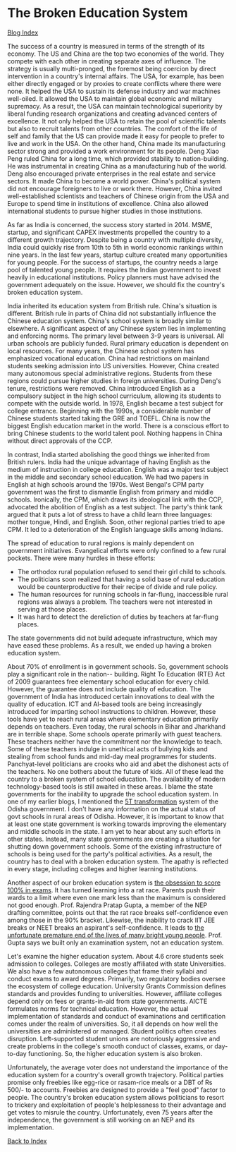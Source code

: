 # The Broken Education System

[Blog Index](../index.md)

The success of a country is measured in terms of the strength of 
its economy. The US and China are the top two economies of the world. They compete with each other in 
creating separate axes of influence. The strategy is usually multi-pronged, the foremost being
coercion by direct intervention in a country's internal affairs. The USA, for example, has been either
directly engaged or by proxies to create conflicts where there were none. It helped the USA to sustain 
its defense industry and war machines well-oiled. It allowed the USA to maintain global economic and military 
supremacy. As a result, the USA can maintain technological superiority by liberal funding research 
organizations and creating advanced centers of excellence. It not only helped the USA to retain the 
pool of scientific talents but also to recruit talents from other countries. The comfort of the life of 
self and family that the US can provide made it easy for people to 
prefer to live and work in the USA. On the other hand, China made its manufacturing sector strong and 
provided a work environment for its people. Deng Xiao Peng ruled China for a long time, which 
provided stability to nation-building. He was instrumental in creating China as a manufacturing hub of 
the world. Deng also encouraged private enterprises in the real estate and service sectors. It made China to
become a world power. China's political system did not encourage foreigners to live or work there. 
However, China invited well-established scientists and teachers of Chinese origin from the USA and 
Europe to spend time in institutions of excellence. China also allowed international students to pursue higher 
studies in those institutions.

As far as India is concerned, the success story started in 2014. MSME, startup, and significant CAPEX 
investments propelled the country to a different growth trajectory. Despite being a country with multiple 
diversity, India could quickly rise from 10th to 5th in world economic rankings within nine years. In the last 
few years, startup culture created many opportunities for young people. For the success of startups, the 
country needs a large pool of talented young people. It requires the Indian government to invest heavily in 
educational institutions. Policy planners must have advised the government adequately on the issue. However, 
we should fix the country's broken education system. 

India inherited its education system from British rule. China's situation is different. British rule in parts 
of China did not substantially influence the Chinese education system. China's school system is broadly 
similar to elsewhere. A significant aspect of any Chinese system lies in implementing and enforcing norms. The 
primary level between 3-9 years is universal. All urban schools are publicly funded. Rural primary education 
is dependent on local resources. For many years, the Chinese school system has emphasized vocational 
education. China had restrictions on mainland students seeking admission into US universities. However, China 
created many autonomous special administrative regions. Students from these regions could pursue higher 
studies in foreign universities. During Deng's tenure, restrictions were removed. China introduced English as 
a compulsory subject in the high school curriculum, allowing its students to compete with the outside world. 
In 1978, English became a test subject for college entrance. Beginning with the 1990s, a considerable number 
of Chinese students started taking the GRE and TOEFL. China is now the biggest English education market in the 
world. There is a conscious effort to bring Chinese students to the world talent pool. Nothing happens in 
China without direct approvals of the CCP. 

In contrast, India started abolishing the good things we inherited from British rulers. India had the unique 
advantage of having  English as the medium of instruction in college education. English was a major test 
subject in the middle and secondary school education. We had two papers in English at high schools around the 
1970s. West Bengal's CPM party government was the first to dismantle English from primary and middle schools. 
Ironically, the CPM, which draws its ideological link with the CCP, advocated the abolition of English as a 
test subject. The party's think tank argued that it puts a lot of stress to have a child learn three 
languages: mother tongue, Hindi, and English. Soon, other regional parties tried to ape CPM. It led to a 
deterioration of the English language skills among Indians. 

The spread of education to rural regions is mainly dependent on government initiatives. Evangelical efforts 
were only confined to a few rural pockets. There were many hurdles in these efforts:

- The orthodox rural population refused to send their girl child to schools.
- The politicians soon realized that having a solid base of rural education would be counterproductive for their recipe of divide and rule policy.
- The human resources for running schools in far-flung, inaccessible rural regions was always a problem. The teachers were not interested in serving at those places. 
- It was hard to detect the dereliction of duties by teachers at far-flung places. 

The state governments did not build adequate infrastructure, which may have eased these problems. 
As a result, we ended up having a broken education system. 

About 70% of enrollment is in government schools. So, government schools play a significant role in the nation--
building. Right To Education (RTE) Act of 2009 guarantees free elementary school education for every child. 
However, the guarantee does not include quality of education. The government of India has introduced certain 
innovations to deal with the quality of education. ICT and AI-based tools are being increasingly introduced for 
imparting school instructions to children. However,  these tools have yet to reach rural areas where elementary 
education primarily depends on teachers. Even today, the rural schools in Bihar and Jharkhand are in terrible 
shape. Some schools operate primarily with guest teachers. These teachers neither have the commitment nor the 
knowledge to teach. Some of these teachers indulge in unethical acts of bullying kids and stealing from school 
funds and mid-day meal programmes for students. Panchyat-level politicians are crooks who aid and abet the 
dishonest acts of the teachers. No one bothers about the future of kids. All of these lead the country to a 
broken system of school education. The availability of modern technology-based tools is still awaited in these 
areas. I blame the state governments for the inability to upgrade the school education system. In one of my 
earlier blogs, I mentioned the [5T transformation](./Odisha5Tschools.md) system of the Odisha government. I 
don't have any information on the actual status of govt schools in rural areas of Odisha. However, it is 
important to know that at least one state government is working towards improving the elementary and middle 
schools in the state. I am yet to hear about any such efforts in other states. Instead, many state governments 
are creating a situation for shutting down government schools. Some of the existing infrastructure of schools 
is being used for the party's political activities. As a result, the country has to deal with a broken education 
system. The apathy is reflected in every stage, including colleges and higher learning institutions. 

Another aspect of our broken education system is [the obsession to score 100% in exams]( https://www.outlookindia.com/website/story/society-news-99-and-above-is-our-education-system-lost-besides-being-broken/329921). 
It has turned learning into a rat race. Parents push their wards to a limit where even one mark less than the 
maximum is considered not good enough. Prof. Rajendra Pratap  Gupta, a member of the NEP drafting committee, 
points out that the rat race breaks self-confidence even among those in the 90% bracket. Likewise, the 
inability to crack IIT JEE breaks or NEET breaks an aspirant's self-confidence. It leads to [the unfortunate premature end of the lives of many bright young people](./kotaSuicides.md). 
Prof. Gupta says we built only an examination system, not an education system. 

Let's examine the higher education system. About 4.6 crore students seek admission to colleges. Colleges are 
mostly affiliated with state Universities. We also have a few autonomous colleges that frame their syllabi and 
conduct exams to award degrees. Primarily, two regulatory bodies oversee the ecosystem of college education. 
University Grants Commission defines standards and provides funding to universities. However, affiliate 
colleges depend only on fees or grants-in-aid from state governments. AICTE formulates norms for technical 
education. However, the actual implementation of standards and conduct of examinations and certification comes 
under the realm of universities. So, it all depends on how well the universities are administered or managed. 
Student politics often creates disruption. Left-supported student unions are notoriously aggressive and create 
problems in the college's smooth conduct of classes, exams, or day-to-day functioning. So, the higher 
education system is also broken.

Unfortunately, the average voter does not understand the importance of the education system for a country's 
overall growth trajectory. Political parties promise only freebies like egg-rice or rasam-rice meals or a DBT 
of Rs 500/- to accounts. Freebies are designed to provide a "feel good" factor to people. The country's broken 
education system allows politicians to resort to trickery and exploitation of people's helplessness to their 
advantage and get votes to misrule the country. Unfortunately, even 75 years after the independence, the 
government is still working on an NEP and its implementation.

[Back to Index](../index.md)
